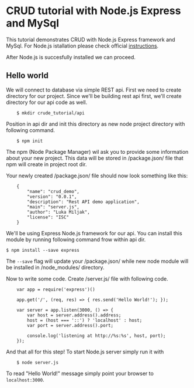 CRUD tutorial with Node.js Express and MySql
============================================

This tutorial demonstrates CRUD with Node.js Express framework and MySql. For 
Node.js istallation please check official [instructions](https://nodejs.org/en/download/package-manager/).

After Node.js is succesfully installed we can proceed.

Hello world
-----------
We will connect to database via simple REST api. First we need to create directory for our project.
Since we'll be building rest api first, we'll create directory for our api code as well.

		$ mkdir crude_tutorial/api

Position in api dir and init this directory as new node project directory with following command.

		$ npm init

The npm (Node Package Manager) wil ask you to provide some information about your new project. This
data will be stored in /package.json/ file that npm will create in project root dir.

Your newly created /package.json/ file should now look something like this:

		{
			"name": "crud_demo",
			"version": "0.0.1",
			"description": "Rest API demo application",
			"main": "server.js",
			"author": "Luka Miljak",
			"license": "ISC"
		}

We'll be using Express Node.js framework for our api. You can install this module by running following
command frow within api dir.

	$ npm install --save express

The `--save` flag will update your /package.json/ while new node module will be installed in /node_modules/
directory.

Now to write some code. Create /server.js/ file with following code.

		var app = require('express')()

		app.get('/', (req, res) => { res.send('Hello World!'); });

		var server = app.listen(3000, () => {
			var host = server.address().address;
			host = (host === '::') ? 'localhost' : host;
			var port = server.address().port;

			console.log('listening at http://%s:%s', host, port);
		});

And that all for this step! To start Node.js server simply run it with

		$ node server.js

To read "Hello World!" message simply point your browser to `localhost:3000`.



